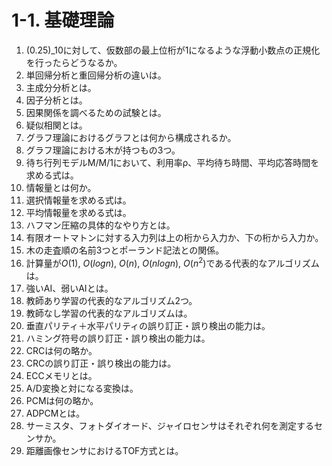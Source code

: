 # 1-1. 基礎理論

1. (0.25)_10に対して、仮数部の最上位桁が1になるような浮動小数点の正規化を行ったらどうなるか。
2. 単回帰分析と重回帰分析の違いは。
3. 主成分分析とは。
4. 因子分析とは。
5. 因果関係を調べるための試験とは。
6. 疑似相関とは。
7. グラフ理論におけるグラフとは何から構成されるか。
8. グラフ理論における木が持つもの3つ。
9. 待ち行列モデルM/M/1において、利用率ρ、平均待ち時間、平均応答時間を求める式は。
10. 情報量とは何か。
11. 選択情報量を求める式は。
12. 平均情報量を求める式は。
13. ハフマン圧縮の具体的なやり方とは。
14. 有限オートマトンに対する入力列は上の桁から入力か、下の桁から入力か。
15. 木の走査順の名前3つとポーランド記法との関係。
16. 計算量が$O(1)$, $O(log n)$, $O(n)$, $O(nlogn)$, $O(n^2)$である代表的なアルゴリズムは。
17. 強いAI、弱いAIとは。
18. 教師あり学習の代表的なアルゴリズム2つ。
19. 教師なし学習の代表的なアルゴリズムは。
20. 垂直パリティ＋水平パリティの誤り訂正・誤り検出の能力は。
21. ハミング符号の誤り訂正・誤り検出の能力は。
22. CRCは何の略か。
23. CRCの誤り訂正・誤り検出の能力は。
24. ECCメモリとは。
25. A/D変換と対になる変換は。
26. PCMは何の略か。
27. ADPCMとは。
28. サーミスタ、フォトダイオード、ジャイロセンサはそれぞれ何を測定するセンサか。
29. 距離画像センサにおけるTOF方式とは。
